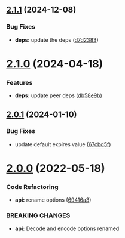## [2.1.1](https://github.com/dqunbp/use-cookie-state/compare/v2.1.0...v2.1.1) (2024-12-08)


### Bug Fixes

* **deps:** update the deps ([d7d2383](https://github.com/dqunbp/use-cookie-state/commit/d7d23834a8b58fa3ad998eb04b2a039860b4252d))

# [2.1.0](https://github.com/dqunbp/use-cookie-state/compare/v2.0.1...v2.1.0) (2024-04-18)


### Features

* **deps:** update peer deps ([db58e9b](https://github.com/dqunbp/use-cookie-state/commit/db58e9b3c2fea23080df29dfc591f7c9f53fa6b3))

## [2.0.1](https://github.com/dqunbp/use-cookie-state/compare/v2.0.0...v2.0.1) (2024-01-10)


### Bug Fixes

* update default expires value ([67cbd5f](https://github.com/dqunbp/use-cookie-state/commit/67cbd5f72772e8b23d0e9c6f02fd9cc14a457385))

# [2.0.0](https://github.com/dqunbp/use-cookie-state/compare/v1.4.0...v2.0.0) (2022-05-18)


### Code Refactoring

* **api:** rename options ([69416a3](https://github.com/dqunbp/use-cookie-state/commit/69416a3b64f4154a726b8e24c90a179c4222101a))


### BREAKING CHANGES

* **api:** Decode and encode options renamed
